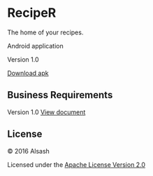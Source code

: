 # RecipeR

The home of your recipes. 

Android application 

Version 1.0

[Download apk](../../raw/master/app/build/outputs/apk/app-debug.apk)


## Business Requirements

Version 1.0 [View document](/../../blob/master/BR.md#business-requirements)

## License

© 2016 Alsash

Licensed under the [Apache License Version 2.0](/../../blob/master/LICENSE)
